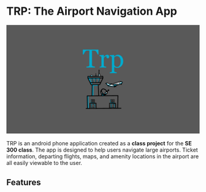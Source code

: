 # TRP: The Airport Navigation App

![TRP Logo](AirportNavigationApp/Assets/TRP_Splash.png)

TRP is an android phone application created as a **class project** for the **SE 300 class**. The app is designed to help users navigate large airports. Ticket information, departing flights, maps, and amenity locations in the airport are all easily viewable to the user.

## Features

